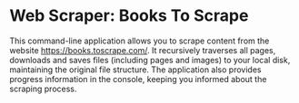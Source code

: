 # Web Scraper: Books To Scrape


This command-line application allows you to scrape content from the website https://books.toscrape.com/. It recursively traverses all pages, downloads and saves files (including pages and images) to your local disk, maintaining the original file structure. The application also provides progress information in the console, keeping you informed about the scraping process.

